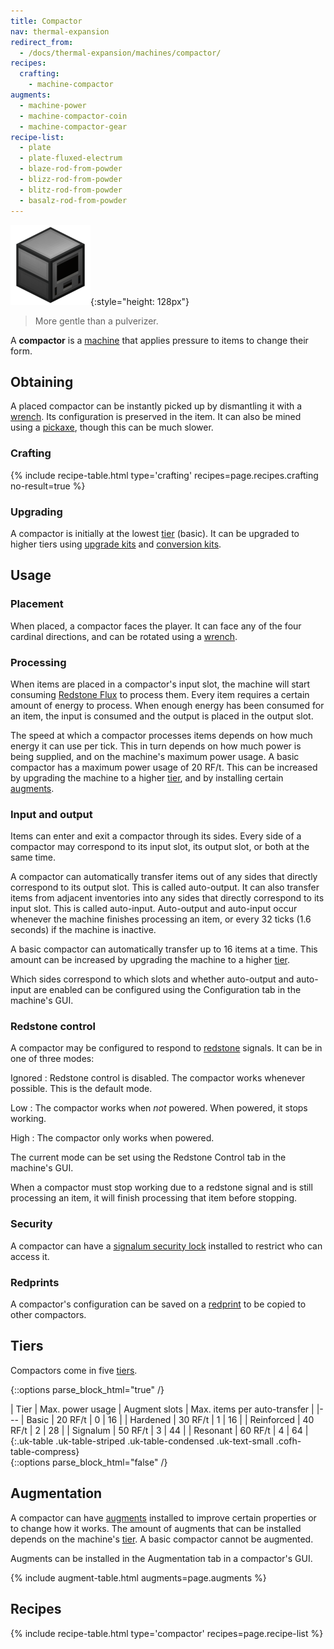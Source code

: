 ```yaml
---
title: Compactor
nav: thermal-expansion
redirect_from:
  - /docs/thermal-expansion/machines/compactor/
recipes:
  crafting:
    - machine-compactor
augments:
  - machine-power
  - machine-compactor-coin
  - machine-compactor-gear
recipe-list:
  - plate
  - plate-fluxed-electrum
  - blaze-rod-from-powder
  - blizz-rod-from-powder
  - blitz-rod-from-powder
  - basalz-rod-from-powder
---
```


![Compactor](/assets/images/thermal-expansion/compactor.png){:style="height: 128px"}

> More gentle than a pulverizer.


A **compactor** is a [machine](/docs/machines/) that applies pressure to items
to change their form.


Obtaining
---------

A placed compactor can be instantly picked up by dismantling it with a
[wrench](/docs/wrenches/). Its configuration is preserved in the item. It can
also be mined using a [pickaxe](https://minecraft.gamepedia.com/Pickaxe), though
this can be much slower.

### Crafting
{% include recipe-table.html type='crafting' recipes=page.recipes.crafting no-result=true %}

### Upgrading
A compactor is initially at the lowest [tier](#tiers) (basic). It can be
upgraded to higher tiers using [upgrade kits](/docs/upgrade-kits/) and
[conversion kits](/docs/conversion-kits/).


Usage
-----

### Placement
When placed, a compactor faces the player. It can face any of the four cardinal
directions, and can be rotated using a [wrench](/docs/wrenches/).

### Processing
When items are placed in a compactor's input slot, the machine will start
consuming [Redstone Flux](/docs/redstone-flux/) to process them. Every item
requires a certain amount of energy to process. When enough energy has been
consumed for an item, the input is consumed and the output is placed in the
output slot.

The speed at which a compactor processes items depends on how much energy it can
use per tick. This in turn depends on how much power is being supplied, and on
the machine's maximum power usage. A basic compactor has a maximum power usage
of 20 RF/t. This can be increased by upgrading the machine to a higher
[tier](#tiers), and by installing certain [augments](#augmentation).

### Input and output
Items can enter and exit a compactor through its sides. Every side of a
compactor may correspond to its input slot, its output slot, or both at the same
time.

A compactor can automatically transfer items out of any sides that directly
correspond to its output slot. This is called auto-output. It can also transfer
items from adjacent inventories into any sides that directly correspond to its
input slot. This is called auto-input. Auto-output and auto-input occur whenever
the machine finishes processing an item, or every 32 ticks (1.6 seconds) if the
machine is inactive.

A basic compactor can automatically transfer up to 16 items at a time. This
amount can be increased by upgrading the machine to a higher [tier](#tiers).

Which sides correspond to which slots and whether auto-output and auto-input are
enabled can be configured using the Configuration tab in the machine's GUI.

### Redstone control
A compactor may be configured to respond to
[redstone](https://minecraft.gamepedia.com/Redstone) signals. It can be in one
of three modes:

Ignored
: Redstone control is disabled. The compactor works whenever possible. This is
the default mode.

Low
: The compactor works when *not* powered. When powered, it stops working.

High
: The compactor only works when powered.

The current mode can be set using the Redstone Control tab in the machine's GUI.

When a compactor must stop working due to a redstone signal and is still
processing an item, it will finish processing that item before stopping.

### Security
A compactor can have a [signalum security lock](/docs/signalum-security-lock/)
installed to restrict who can access it.

### Redprints
A compactor's configuration can be saved on a [redprint](/docs/redprint/) to be
copied to other compactors.


Tiers
-----

Compactors come in five [tiers](/docs/tiers/).

{::options parse_block_html="true" /}
<div class="uk-overflow-container">
| Tier | Max. power usage | Augment slots | Max. items per auto-transfer |
|---
| Basic | 20 RF/t | 0 | 16 |
| Hardened | 30 RF/t | 1 | 16 |
| Reinforced | 40 RF/t | 2 | 28 |
| Signalum | 50 RF/t | 3 | 44 |
| Resonant | 60 RF/t | 4 | 64 |
{:.uk-table .uk-table-striped .uk-table-condensed .uk-text-small .cofh-table-compress}
</div>
{::options parse_block_html="false" /}


Augmentation
------------

A compactor can have [augments](/docs/augments/) installed to improve certain
properties or to change how it works. The amount of augments that can be
installed depends on the machine's [tier](#tiers). A basic compactor cannot be
augmented.

Augments can be installed in the Augmentation tab in a compactor's GUI.

{% include augment-table.html augments=page.augments %}


Recipes
-------

{% include recipe-table.html type='compactor' recipes=page.recipe-list %}
